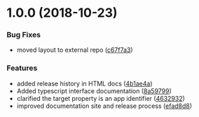 # 1.0.0 (2018-10-23)


### Bug Fixes

* moved layout to external repo ([c67f7a3](https://github.com/maoo/API/commit/c67f7a3))


### Features

* added release history in HTML docs ([4b1ae4a](https://github.com/maoo/API/commit/4b1ae4a))
* Added typescript interface documentation ([8a59799](https://github.com/maoo/API/commit/8a59799))
* clarified the target property is an app identifier ([4632932](https://github.com/maoo/API/commit/4632932))
* improved documentation site and release process ([efad8d8](https://github.com/maoo/API/commit/efad8d8))


